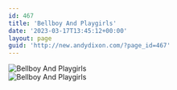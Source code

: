 ```yaml
---
id: 467
title: 'Bellboy And Playgirls'
date: '2023-03-17T13:45:12+00:00'
layout: page
guid: 'http://new.andydixon.com/?page_id=467'
---
```


![Bellboy And Playgirls](https://i0.wp.com/assets.g8x2.ldn.idrivee2-23.com/posters/Bellboy%20And%20Playgirls%2001.jpg?w=1200&ssl=1 "Bellboy And Playgirls")  
![Bellboy And Playgirls](https://i0.wp.com/assets.g8x2.ldn.idrivee2-23.com/posters/Bellboy%20And%20Playgirls%2002.jpg?w=1200&ssl=1 "Bellboy And Playgirls")